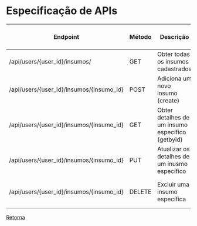 # Especificação de APIs



| Endpoint                             | Método | Descrição                                      | Parâmetros                        | Formato da Resposta | Autenticação e Autorização |
|--------------------------------------|--------|------------------------------------------------|-----------------------------------|---------------------|----------------------------|
| /api/users/{user_id}/insumos/          | GET    | Obter todas os insumos cadastrados             | user_id (string)                  | JSON                | JWT Token                  |
| /api/users/{user_id}/insumos/{insumo_id} | POST   | Adiciona um novo insumo (create)                          | user_id (string) insumo_id (string) | JSON                | JWT Token                  |
| /api/users/{user_id}/insumos/{insumo_id} | GET    | Obter detalhes de um insumo específico (getbyid)        | user_id (string) insumo_id (string) | JSON                | JWT Token                  |
| /api/users/{user_id}/insumos/{insumo_id} | PUT    | Atualizar os detalhes de um inusmo específico | user_id (string) insumo_id (string) | JSON                | JWT Token                  |
| /api/users/{user_id}/insumos/{insumo_id} | DELETE | Excluir uma insumo específica                  | user_id (string) insumo_id (string) | JSON                | JWT Token                  |

[Retorna](../README.md)
